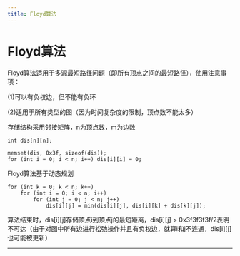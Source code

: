 ```yaml
---
title: Floyd算法
---
```


# Floyd算法

<script type="text/javascript" src="/include/head.js"></script>

Floyd算法适用于多源最短路径问题（即所有顶点之间的最短路径），使用注意事项：

(1)可以有负权边，但不能有负环

(2)适用于所有类型的图（因为时间复杂度的限制，顶点数不能太多）

存储结构采用邻接矩阵，n为顶点数，m为边数

```
int dis[n][n];

memset(dis, 0x3f, sizeof(dis));
for (int i = 0; i < n; i++) dis[i][i] = 0;
```

Floyd算法基于动态规划

```
for (int k = 0; k < n; k++)
    for (int i = 0; i < n; i++)
        for (int j = 0; j < n; j++)
            dis[i][j] = min(dis[i][j], dis[i][k] + dis[k][j]);
```

算法结束时，dis[i][j]存储顶点i到顶点j的最短距离，dis[i][j] > 0x3f3f3f3f/2表明不可达（由于对图中所有边进行松弛操作并且有负权边，就算i和j不连通，dis[i][j]也可能被更新）

---

<script type="text/javascript" src="/include/tail.js"></script>

